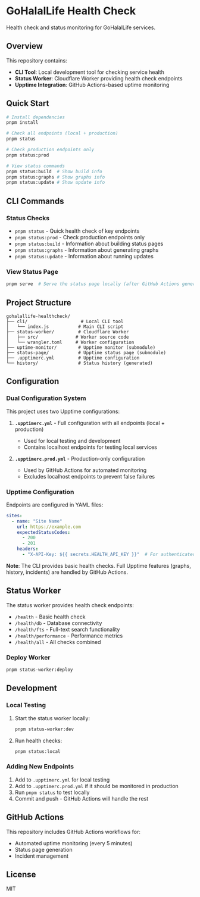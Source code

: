 # GoHalalLife Health Check

Health check and status monitoring for GoHalalLife services.

## Overview

This repository contains:
- **CLI Tool**: Local development tool for checking service health
- **Status Worker**: Cloudflare Worker providing health check endpoints
- **Upptime Integration**: GitHub Actions-based uptime monitoring

## Quick Start

```bash
# Install dependencies
pnpm install

# Check all endpoints (local + production)
pnpm status

# Check production endpoints only
pnpm status:prod

# View status commands
pnpm status:build  # Show build info
pnpm status:graphs # Show graphs info
pnpm status:update # Show update info
```

## CLI Commands

### Status Checks
- `pnpm status` - Quick health check of key endpoints
- `pnpm status:prod` - Check production endpoints only
- `pnpm status:build` - Information about building status pages
- `pnpm status:graphs` - Information about generating graphs
- `pnpm status:update` - Information about running updates

### View Status Page
```bash
pnpm serve  # Serve the status page locally (after GitHub Actions generates it)
```

## Project Structure

```
gohalallife-healthcheck/
├── cli/                    # Local CLI tool
│   └── index.js           # Main CLI script
├── status-worker/         # Cloudflare Worker
│   ├── src/              # Worker source code
│   └── wrangler.toml     # Worker configuration
├── uptime-monitor/        # Upptime monitor (submodule)
├── status-page/           # Upptime status page (submodule)
├── .upptimerc.yml         # Upptime configuration
└── history/               # Status history (generated)
```

## Configuration

### Dual Configuration System

This project uses two Upptime configurations:

1. **`.upptimerc.yml`** - Full configuration with all endpoints (local + production)
   - Used for local testing and development
   - Contains localhost endpoints for testing local services

2. **`.upptimerc.prod.yml`** - Production-only configuration
   - Used by GitHub Actions for automated monitoring
   - Excludes localhost endpoints to prevent false failures

### Upptime Configuration

Endpoints are configured in YAML files:

```yaml
sites:
  - name: "Site Name"
    url: https://example.com
    expectedStatusCodes:
      - 200
      - 201
    headers:
      - "X-API-Key: ${{ secrets.HEALTH_API_KEY }}"  # For authenticated endpoints
```

**Note**: The CLI provides basic health checks. Full Upptime features (graphs, history, incidents) are handled by GitHub Actions.

## Status Worker

The status worker provides health check endpoints:

- `/health` - Basic health check
- `/health/db` - Database connectivity
- `/health/fts` - Full-text search functionality
- `/health/performance` - Performance metrics
- `/health/all` - All checks combined

### Deploy Worker

```bash
pnpm status-worker:deploy
```

## Development

### Local Testing

1. Start the status worker locally:
   ```bash
   pnpm status-worker:dev
   ```

2. Run health checks:
   ```bash
   pnpm status:local
   ```

### Adding New Endpoints

1. Add to `.upptimerc.yml` for local testing
2. Add to `.upptimerc.prod.yml` if it should be monitored in production
3. Run `pnpm status` to test locally
4. Commit and push - GitHub Actions will handle the rest

## GitHub Actions

This repository includes GitHub Actions workflows for:
- Automated uptime monitoring (every 5 minutes)
- Status page generation
- Incident management

## License

MIT